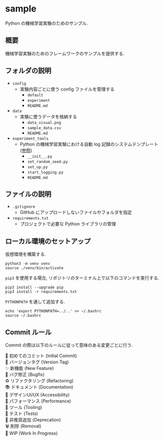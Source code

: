 # sample
Python の機械学習実験のためのサンプル.

## 概要
機械学習実験のためのフレームワークのサンプルを提供する.

## フォルダの説明
- `config`
    - 実験内容ごとに使う config ファイルを管理する
        - `default`
        - `experiment`
        - `README.md`
- `data`
    - 実験に使うデータを格納する
        - `data_visual.png`
        - `sample_data.csv`
        - `README.md`
- `experiment_tools`
    - Python の機械学習実験における自動 log 記録のシステムテンプレート([参照](https://github.com/akita-pooh/experiment_tools))
        - `__init__.py`
        - `set_random_seed.py`
        - `set_up.py`
        - `start_logging.py`
        - `README.md`

## ファイルの説明
- `.gitignore`
    - GitHub にアップロードしないファイルやフォルダを指定
- `requirements.txt`
    - プロジェクトで必要な Python ライブラリの管理

## ローカル環境のセットアップ
仮想環境を構築する.  

```
python3 -m venv venv
source ./venv/bin/activate
```

`pip3` を使用する場合, リポジトリのターミナル上で以下のコマンドを実行する.  

```
pip3 install --upgrade pip
pip3 install -r requirements.txt
```

`PYTHONPATH` を通して追加する.  

```
echo 'export PYTHONPATH=../..' >> ~/.bashrc
source ~/.bashrc
```

## Commit ルール
Commit の際は以下のルールに従って意味のある変更ごとに行う.  

🎉 初めてのコミット (Initial Commit)  
🔖 バージョンタグ (Version Tag)  
✨ 新機能 (New Feature)  
🐛 バグ修正 (Bugfix)  
♻️ リファクタリング (Refactoring)  
📚 ドキュメント (Documentation)  
🎨 デザインUI/UX (Accessibility)  
🐎 パフォーマンス (Performance)  
🔧 ツール (Tooling)  
🚨 テスト (Tests)  
💩 非推奨追加 (Deprecation)  
🗑️ 削除 (Removal)  
🚧 WIP (Work In Progress)  